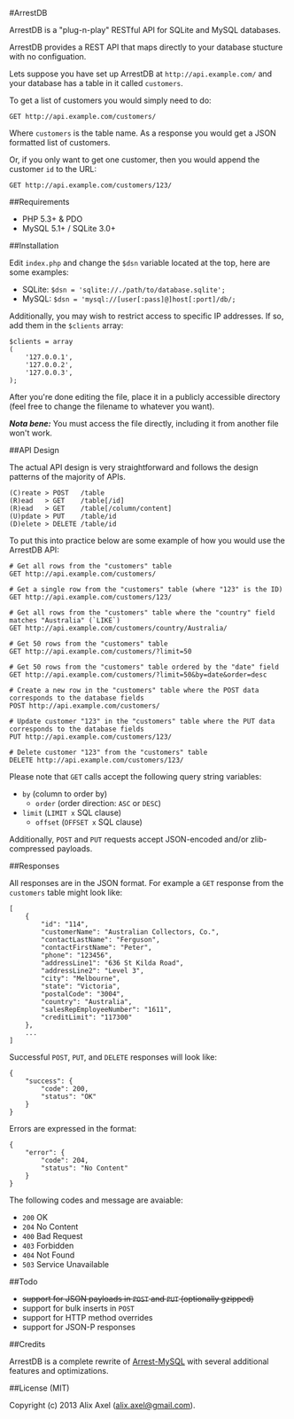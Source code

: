#ArrestDB

ArrestDB is a "plug-n-play" RESTful API for SQLite and MySQL databases.

ArrestDB provides a REST API that maps directly to your database stucture with no configuation.

Lets suppose you have set up ArrestDB at `http://api.example.com/` and your database has a table in it called `customers`.

To get a list of customers you would simply need to do:

    GET http://api.example.com/customers/

Where `customers` is the table name. As a response you would get a JSON formatted list of customers.

Or, if you only want to get one customer, then you would append the customer `id` to the URL:

    GET http://api.example.com/customers/123/

##Requirements

- PHP 5.3+ & PDO
- MySQL 5.1+ / SQLite 3.0+

##Installation

Edit `index.php` and change the `$dsn` variable located at the top, here are some examples:

- SQLite: `$dsn = 'sqlite://./path/to/database.sqlite';`
- MySQL: `$dsn = 'mysql://[user[:pass]@]host[:port]/db/;`

Additionally, you may wish to restrict access to specific IP addresses. If so, add them in the `$clients` array:

    $clients = array
	(
		'127.0.0.1',
		'127.0.0.2',
		'127.0.0.3',
	);

After you're done editing the file, place it in a publicly accessible directory (feel free to change the filename to whatever you want).

***Nota bene:*** You must access the file directly, including it from another file won't work.

##API Design

The actual API design is very straightforward and follows the design patterns of the majority of APIs.

    (C)reate > POST   /table
	(R)ead   > GET    /table[/id]
	(R)ead   > GET    /table[/column/content]
	(U)pdate > PUT    /table/id
	(D)elete > DELETE /table/id

To put this into practice below are some example of how you would use the ArrestDB API:

    # Get all rows from the "customers" table
	GET http://api.example.com/customers/

	# Get a single row from the "customers" table (where "123" is the ID)
	GET http://api.example.com/customers/123/

	# Get all rows from the "customers" table where the "country" field matches "Australia" (`LIKE`)
	GET http://api.example.com/customers/country/Australia/

	# Get 50 rows from the "customers" table
	GET http://api.example.com/customers/?limit=50

	# Get 50 rows from the "customers" table ordered by the "date" field
	GET http://api.example.com/customers/?limit=50&by=date&order=desc

	# Create a new row in the "customers" table where the POST data corresponds to the database fields
	POST http://api.example.com/customers/

	# Update customer "123" in the "customers" table where the PUT data corresponds to the database fields
	PUT http://api.example.com/customers/123/

	# Delete customer "123" from the "customers" table
	DELETE http://api.example.com/customers/123/

Please note that `GET` calls accept the following query string variables:

- `by` (column to order by)
  - `order` (order direction: `ASC` or `DESC`)
- `limit` (`LIMIT x` SQL clause)
  - `offset` (`OFFSET x` SQL clause)

Additionally, `POST` and `PUT` requests accept JSON-encoded and/or zlib-compressed payloads.

##Responses

All responses are in the JSON format. For example a `GET` response from the `customers` table might look like:

    [
	    {
	        "id": "114",
	        "customerName": "Australian Collectors, Co.",
	        "contactLastName": "Ferguson",
	        "contactFirstName": "Peter",
	        "phone": "123456",
	        "addressLine1": "636 St Kilda Road",
	        "addressLine2": "Level 3",
	        "city": "Melbourne",
	        "state": "Victoria",
	        "postalCode": "3004",
	        "country": "Australia",
	        "salesRepEmployeeNumber": "1611",
	        "creditLimit": "117300"
	    },
	    ...
	]


Successful `POST`, `PUT`, and `DELETE` responses will look like:

    {
	    "success": {
	        "code": 200,
	        "status": "OK"
	    }
	}

Errors are expressed in the format:

    {
	    "error": {
	        "code": 204,
	        "status": "No Content"
	    }
	}

The following codes and message are avaiable:

* `200` OK
* `204` No Content
* `400` Bad Request
* `403` Forbidden
* `404` Not Found
* `503` Service Unavailable

##Todo

- ~~support for JSON payloads in `POST` and `PUT` (optionally gzipped)~~
- support for bulk inserts in `POST`
- support for HTTP method overrides
- support for JSON-P responses

##Credits

ArrestDB is a complete rewrite of [Arrest-MySQL](https://github.com/gilbitron/Arrest-MySQL) with several additional features and optimizations.

##License (MIT)

Copyright (c) 2013 Alix Axel (alix.axel@gmail.com).

